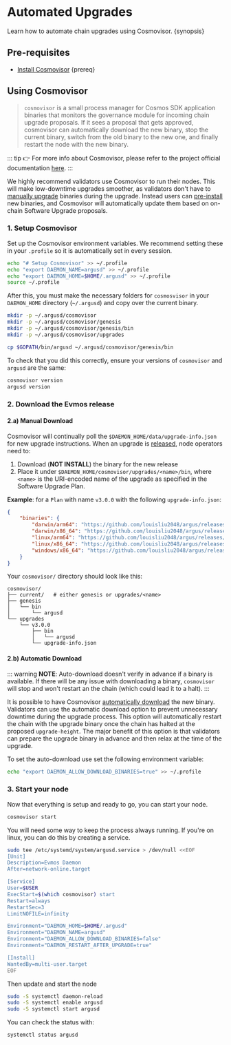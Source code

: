
<!--
order: 2
-->

# Automated Upgrades

Learn how to automate chain upgrades using Cosmovisor. {synopsis}

## Pre-requisites

- [Install Cosmovisor](https://docs.cosmos.network/main/run-node/cosmovisor.html#installation) {prereq}

## Using Cosmovisor

> `cosmovisor` is a small process manager for Cosmos SDK application binaries that monitors the governance module for incoming chain upgrade proposals. If it sees a proposal that gets approved, cosmovisor can automatically download the new binary, stop the current binary, switch from the old binary to the new one, and finally restart the node with the new binary.

::: tip
👉 For more info about Cosmovisor, please refer to the project official documentation [here](https://docs.cosmos.network/main/run-node/cosmovisor.html).
:::

We highly recommend validators use Cosmovisor to run their nodes. This will make low-downtime upgrades smoother, as validators don't have to [manually upgrade](./manual.md) binaries during the upgrade. Instead users can [pre-install](#manual-download) new binaries, and Cosmovisor will automatically update them based on on-chain Software Upgrade proposals.

### 1. Setup Cosmovisor

Set up the Cosmovisor environment variables. We recommend setting these in your `.profile` so it is automatically set in every session.

```bash
echo "# Setup Cosmovisor" >> ~/.profile
echo "export DAEMON_NAME=argusd" >> ~/.profile
echo "export DAEMON_HOME=$HOME/.argusd" >> ~/.profile
source ~/.profile
```

After this, you must make the necessary folders for `cosmosvisor` in your `DAEMON_HOME` directory (`~/.argusd`) and copy over the current binary.

```bash
mkdir -p ~/.argusd/cosmovisor
mkdir -p ~/.argusd/cosmovisor/genesis
mkdir -p ~/.argusd/cosmovisor/genesis/bin
mkdir -p ~/.argusd/cosmovisor/upgrades

cp $GOPATH/bin/argusd ~/.argusd/cosmovisor/genesis/bin
```

To check that you did this correctly, ensure your versions of `cosmovisor` and `argusd` are the same:

```bash
cosmovisor version
argusd version
```

### 2. Download the Evmos release

#### 2.a) Manual Download

Cosmovisor will continually poll the `$DAEMON_HOME/data/upgrade-info.json` for new upgrade instructions. When an upgrade is [released](https://github.com/louisliu2048/argus/releases), node operators need to:

1. Download (**NOT INSTALL**) the binary for the new release
2. Place it under `$DAEMON_HOME/cosmovisor/upgrades/<name>/bin`, where `<name>` is the URI-encoded name of the upgrade as specified in the Software Upgrade Plan.

**Example**: for a `Plan` with name `v3.0.0` with the following `upgrade-info.json`:

```json
{
    "binaries": {
        "darwin/arm64": "https://github.com/louisliu2048/argus/releases/download/v3.0.0/evmos_3.0.0_Darwin_arm64.tar.gz",
        "darwin/x86_64": "https://github.com/louisliu2048/argus/releases/download/v3.0.0/evmos_3.0.0_Darwin_x86_64.tar.gz",
        "linux/arm64": "https://github.com/louisliu2048/argus/releases/download/v3.0.0/evmos_3.0.0_Linux_arm64.tar.gz",
        "linux/x86_64": "https://github.com/louisliu2048/argus/releases/download/v3.0.0/evmos_3.0.0_Linux_x86_64.tar.gz",
        "windows/x86_64": "https://github.com/louisliu2048/argus/releases/download/v3.0.0/evmos_3.0.0_Windows_x86_64.zip"
    }
}
```

Your `cosmovisor/` directory should look like this:

```shell
cosmovisor/
├── current/   # either genesis or upgrades/<name>
├── genesis
│   └── bin
│       └── argusd
└── upgrades
    └── v3.0.0
        ├── bin
        │   └── argusd
        └── upgrade-info.json
```

#### 2.b) Automatic Download

::: warning
**NOTE**: Auto-download doesn't verify in advance if a binary is available. If there will be any issue with downloading a binary, `cosmovisor` will stop and won't restart an the chain (which could lead it to a halt).
:::

It is possible to have Cosmovisor [automatically download](https://docs.cosmos.network/main/run-node/cosmovisor.html#auto-download) the new binary. Validators can use the automatic download option to prevent unnecessary downtime during the upgrade process. This option will automatically restart the chain with the upgrade binary once the chain has halted at the proposed `upgrade-height`. The major benefit of this option is that validators can prepare the upgrade binary in advance and then relax at the time of the upgrade.

To set the auto-download use set the following environment variable:

```bash
echo "export DAEMON_ALLOW_DOWNLOAD_BINARIES=true" >> ~/.profile
```

### 3. Start your node

Now that everything is setup and ready to go, you can start your node.

```bash
cosmovisor start
```

You will need some way to keep the process always running. If you're on linux, you can do this by creating a service.

```bash
sudo tee /etc/systemd/system/argusd.service > /dev/null <<EOF
[Unit]
Description=Evmos Daemon
After=network-online.target

[Service]
User=$USER
ExecStart=$(which cosmovisor) start
Restart=always
RestartSec=3
LimitNOFILE=infinity

Environment="DAEMON_HOME=$HOME/.argusd"
Environment="DAEMON_NAME=argusd"
Environment="DAEMON_ALLOW_DOWNLOAD_BINARIES=false"
Environment="DAEMON_RESTART_AFTER_UPGRADE=true"

[Install]
WantedBy=multi-user.target
EOF
```

Then update and start the node

```bash
sudo -S systemctl daemon-reload
sudo -S systemctl enable argusd
sudo -S systemctl start argusd
```

You can check the status with:

```bash
systemctl status argusd
```
